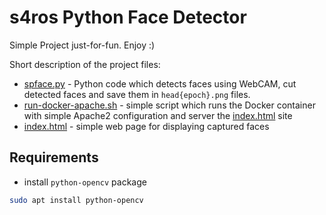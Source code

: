 # s4ros Python Face Detector
Simple Project just-for-fun. Enjoy :)

Short description of the project files:

- [spface.py](spface.py) - Python code which detects faces using WebCAM, cut
detected faces and save them in `head{epoch}.png` files.
- [run-docker-apache.sh](run-docker-apache.sh) - simple script which runs the
Docker container with simple Apache2 configuration and server the [index.html](index.html) site
- [index.html](index.html) - simple web page for displaying captured faces

## Requirements

- install `python-opencv` package
```bash
sudo apt install python-opencv
```
